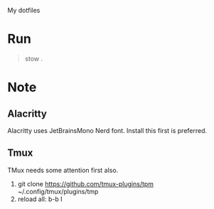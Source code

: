 My dotfiles


# Run
> stow .


# Note

## Alacritty
Alacritty uses JetBrainsMono Nerd font. Install this first is preferred.

## Tmux
TMux needs some attention first also.

1. git clone https://github.com/tmux-plugins/tpm ~/.config/tmux/plugins/tmp
2. reload all: b-b I